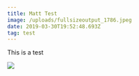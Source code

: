 ```yaml
---
title: Matt Test
image: /uploads/fullsizeoutput_1786.jpeg
date: 2019-03-30T19:52:48.693Z
tag: test
---
```

This is a test



![](/uploads/fullsizeoutput_1786.jpeg)
